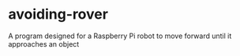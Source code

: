 # avoiding-rover
A program designed for a Raspberry Pi robot to move forward until it approaches an object
